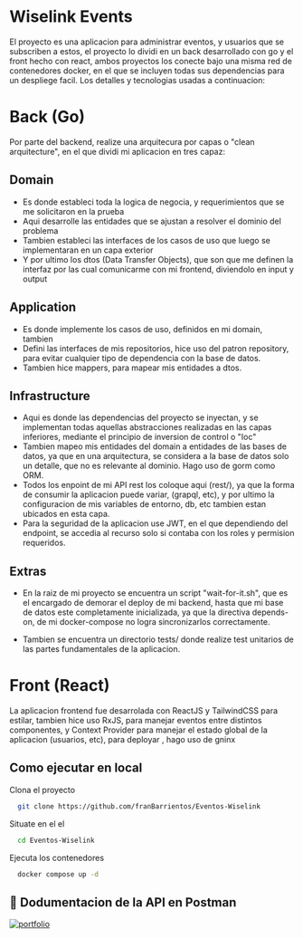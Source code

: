 
# Wiselink Events

El proyecto es una aplicacion para administrar eventos, y usuarios que se subscriben a estos, el proyecto lo dividi en un back desarrollado con go y el front hecho con react, ambos proyectos los conecte bajo una misma red de contenedores docker, en el que se incluyen todas sus dependencias para un despliege facil. 
Los detalles y tecnologias usadas a continuacion:


# Back (Go)


Por parte del backend, realize una arquitecura por capas o "clean arquitecture", en el que dividi mi aplicacion en tres capaz:  
## Domain

- Es donde estableci toda la logica de negocia, y requerimientos que se me solicitaron en la prueba
- Aqui desarrolle las entidades que se ajustan a resolver el dominio del problema
- Tambien estableci las interfaces de los casos de uso que luego se implementaran en un capa exterior
- Y por ultimo los dtos (Data Transfer Objects), que son que me definen la interfaz por las cual comunicarme con mi frontend, diviendolo en input y output

## Application

- Es donde implemente los casos de uso, definidos en mi domain, tambien
- Defini las interfaces de mis repositorios, hice uso del patron repository, para evitar cualquier tipo de dependencia con la base de datos.
- Tambien hice mappers, para mapear mis entidades a dtos.

## Infrastructure

- Aqui es donde las dependencias del proyecto se inyectan, y se implementan todas aquellas abstracciones realizadas en las capas inferiores, mediante el principio de inversion de control o "Ioc"
- Tambien mapeo mis entidades del domain a entidades de las bases de datos, ya que en una arquitectura, se considera a la base de datos solo un detalle, que no es relevante al dominio. Hago uso de gorm como ORM.
- Todos los enpoint de mi API rest los coloque aqui (rest/), ya que la forma de consumir la aplicacion puede variar, (grapql, etc), y por ultimo la configuracion de mis variables de entorno, db, etc tambien estan ubicados en esta capa.
- Para la seguridad de la aplicacion use JWT, en el que dependiendo del endpoint, se accedia al recurso solo si contaba con los roles y permision requeridos.

## Extras

- En la raiz de mi proyecto se encuentra un script "wait-for-it.sh", que es el encargado de demorar el deploy de mi backend, hasta que mi base de datos este completamente inicializada, ya que la directiva depends-on, de mi docker-compose no logra sincronizarlos correctamente.

- Tambien se encuentra un directorio tests/ donde realize test unitarios de las partes fundamentales de la aplicacion.


# Front (React)

La aplicacion frontend fue desarrolada con ReactJS y TailwindCSS para estilar, tambien hice uso RxJS, para manejar eventos entre distintos componentes, y Context Provider para manejar el estado global de la aplicacion (usuarios, etc), para deployar , hago uso de gninx




## Como ejecutar en local

Clona el proyecto

```bash
  git clone https://github.com/franBarrientos/Eventos-Wiselink
```

Situate en el el

```bash
  cd Eventos-Wiselink
```

Ejecuta los contenedores

```bash
  docker compose up -d
```




## 🔗 Dodumentacion de la API en Postman
[![portfolio](https://res.cloudinary.com/postman/image/upload/t_team_logo/v1629869194/team//w_10,h_10/2893aede23f01bfcbd2319326bc96a6ed0524eba759745ed6d73405a3a8b67a8)](https://documenter.getpostman.com/view/25276650/2s9YkhiQLY)



